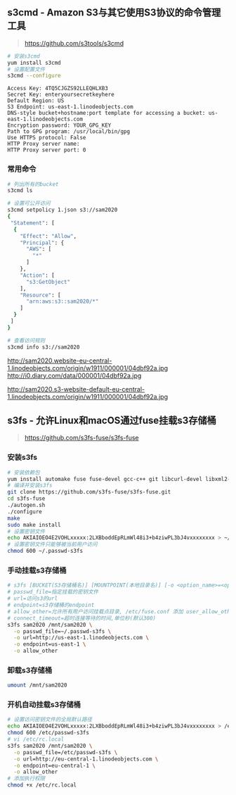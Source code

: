 ## s3cmd - Amazon S3与其它使用S3协议的命令管理工具
> https://github.com/s3tools/s3cmd

```sh
# 安装s3cmd
yum install s3cmd
# 设置配置文件
s3cmd --configure
```

```
Access Key: 4TQ5CJGZS92LLEQHLXB3
Secret Key: enteryoursecretkeyhere
Default Region: US
S3 Endpoint: us-east-1.linodeobjects.com
DNS-style bucket+hostname:port template for accessing a bucket: us-east-1.linodeobjects.com
Encryption password: YOUR_GPG_KEY
Path to GPG program: /usr/local/bin/gpg
Use HTTPS protocol: False
HTTP Proxy server name:
HTTP Proxy server port: 0
```

### 常用命令

```sh
# 列出所有的bucket
s3cmd ls

# 设置可公开访问
s3cmd setpolicy 1.json s3://sam2020
{
 "Statement": [
  {
    "Effect": "Allow",
    "Principal": {
      "AWS": [
        "*"
      ]
    },
    "Action": [
      "s3:GetObject"
    ],
    "Resource": [
      "arn:aws:s3::sam2020/*"
    ]
  }
 ]
}

# 查看访问规则
s3cmd info s3://sam2020
```
http://sam2020.website-eu-central-1.linodeobjects.com/origin/w1911/000001/04dbf92a.jpg
http://i0.diary.com/data/000001/04dbf92a.jpg

http://sam2020.s3-website-default-eu-central-1.linodeobjects.com/origin/w1911/000001/04dbf92a.jpg

## s3fs - 允许Linux和macOS通过fuse挂载s3存储桶

> https://github.com/s3fs-fuse/s3fs-fuse

### 安装s3fs

```sh
# 安装依赖包
yum install automake fuse fuse-devel gcc-c++ git libcurl-devel libxml2-devel make openssl-devel
# 编译并安装s3fs
git clone https://github.com/s3fs-fuse/s3fs-fuse.git
cd s3fs-fuse
./autogen.sh
./configure
make
sudo make install
# 设置密钥文件
echo AKIAIOEO4E2VOHLxxxxx:2LXBboddEpRLmWl48i3+b4ziwPL3bJ4vxxxxxxxx > ~/.passwd-s3fs
# 设置密钥文件只能够被当前用户访问
chmod 600 ~/.passwd-s3fs
```

### 手动挂载s3存储桶

```sh
# s3fs [BUCKET(S3存储桶名)] [MOUNTPOINT(本地目录名)] [-o <option_name>=<option_value>]...
# passwd_file=指定挂载的密钥文件
# url=访问s3的url
# endpoint=s3存储桶的endpoint
# allow_other=允许所有用户访问挂载点目录, /etc/fuse.conf 添加 user_allow_other
# connect_timeout=超时连接等待的时间,单位秒(默认300)
s3fs sam2020 /mnt/sam2020 \
  -o passwd_file=~/.passwd-s3fs \
  -o url=http://us-east-1.linodeobjects.com \
  -o endpoint=us-east-1 \
  -o allow_other
```

### 卸载s3存储桶

```sh
umount /mnt/sam2020
```

### 开机自动挂载s3存储桶

```sh
# 设置访问密钥文件的全局默认路径
echo AKIAIOEO4E2VOHLxxxxx:2LXBboddEpRLmWl48i3+b4ziwPL3bJ4vxxxxxxxx > /etc/passwd-s3fs
chmod 600 /etc/passwd-s3fs
# vi /etc/rc.local
s3fs sam2020 /mnt/sam2020 \
  -o passwd_file=/etc/passwd-s3fs \
  -o url=http://eu-central-1.linodeobjects.com \
  -o endpoint=eu-central-1 \
  -o allow_other
# 添加执行权限
chmod +x /etc/rc.local
```